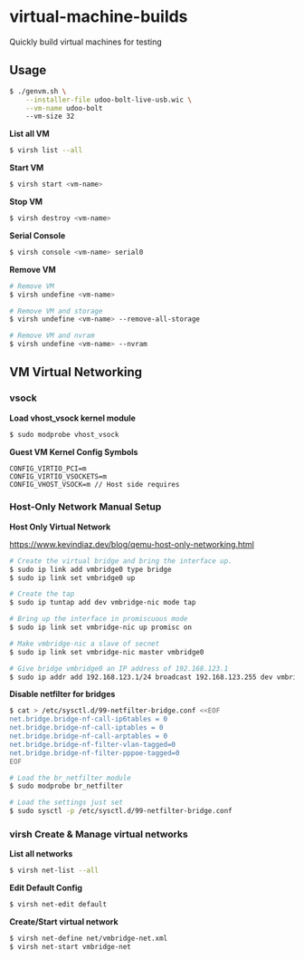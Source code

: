 # virtual-machine-builds

Quickly build virtual machines for testing

## Usage

```bash
$ ./genvm.sh \
    --installer-file udoo-bolt-live-usb.wic \
    --vm-name udoo-bolt
    --vm-size 32
```

**List all VM**

```bash
$ virsh list --all
```

**Start VM**

```bash
$ virsh start <vm-name>
```

**Stop VM**

```bash
$ virsh destroy <vm-name>
```

**Serial Console**

```bash
$ virsh console <vm-name> serial0
```

**Remove VM**

```bash
# Remove VM
$ virsh undefine <vm-name>

# Remove VM and storage
$ virsh undefine <vm-name> --remove-all-storage

# Remove VM and nvram
$ virsh undefine <vm-name> --nvram
```

## VM Virtual Networking

### vsock

**Load vhost_vsock kernel module**

```bash
$ sudo modprobe vhost_vsock
```

**Guest VM Kernel Config Symbols**

```
CONFIG_VIRTIO_PCI=m
CONFIG_VIRTIO_VSOCKETS=m
CONFIG_VHOST_VSOCK=m // Host side requires
```

### Host-Only Network Manual Setup

**Host Only Virtual Network**

https://www.kevindiaz.dev/blog/qemu-host-only-networking.html

```bash
# Create the virtual bridge and bring the interface up.
$ sudo ip link add vmbridge0 type bridge
$ sudo ip link set vmbridge0 up

# Create the tap
$ sudo ip tuntap add dev vmbridge-nic mode tap

# Bring up the interface in promiscuous mode
$ sudo ip link set vmbridge-nic up promisc on

# Make vmbridge-nic a slave of secnet
$ sudo ip link set vmbridge-nic master vmbridge0

# Give bridge vmbridge0 an IP address of 192.168.123.1
$ sudo ip addr add 192.168.123.1/24 broadcast 192.168.123.255 dev vmbridge0
```

**Disable netfilter for bridges**

```bash
$ cat > /etc/sysctl.d/99-netfilter-bridge.conf <<EOF
net.bridge.bridge-nf-call-ip6tables = 0
net.bridge.bridge-nf-call-iptables = 0
net.bridge.bridge-nf-call-arptables = 0
net.bridge.bridge-nf-filter-vlan-tagged=0
net.bridge.bridge-nf-filter-pppoe-tagged=0
EOF

# Load the br_netfilter module
$ sudo modprobe br_netfilter

# Load the settings just set
$ sudo sysctl -p /etc/sysctl.d/99-netfilter-bridge.conf
```

### virsh Create & Manage virtual networks

**List all networks**

```bash
$ virsh net-list --all
```

**Edit Default Config**

```bash
$ virsh net-edit default
```

**Create/Start virtual network**

```bash
$ virsh net-define net/vmbridge-net.xml
$ virsh net-start vmbridge-net
```
